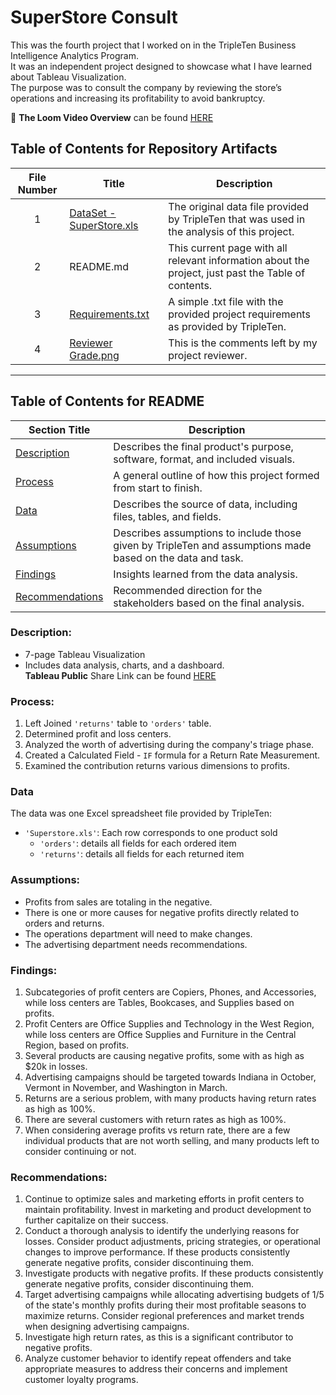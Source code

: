 # SuperStore Consult

This was the fourth project that I worked on in the TripleTen Business Intelligence Analytics Program.  
It was an independent project designed to showcase what I have learned about Tableau Visualization.  
The purpose was to consult the company by reviewing the store’s operations and increasing its profitability to avoid bankruptcy.  

🎥 **The Loom Video Overview** can be found [HERE](https://www.loom.com/share/ce4f7d6c63a4489d9f6d8f430ba3f3d9?sid=55211fb8-68b2-4489-ab4b-e9010cad830b)  

## Table of Contents for Repository Artifacts
| File Number | Title | Description |
| :---------: | ----- | ----------- |
| 1 | [DataSet - SuperStore.xls](https://github.com/Tiffany-Bergett/BI_Analytic_Projects/blob/main/SuperStore%20Consult/DataSet%20-%20SuperStore.xls) | The original data file provided by TripleTen that was used in the analysis of this project. |
| 2 | README.md | This current page with all relevant information about the project, just past the Table of contents. |
| 3 | [Requirements.txt](https://github.com/Tiffany-Bergett/BI_Analytic_Projects/blob/main/SuperStore%20Consult/Requirements.txt) | A simple .txt file with the provided project requirements as provided by TripleTen. |
| 4 | [Reviewer Grade.png](https://github.com/Tiffany-Bergett/BI_Analytic_Projects/blob/main/SuperStore%20Consult/Reviewer%20Grade.png) | This is the comments left by my project reviewer. |

---

## Table of Contents for README
| Section Title | Description |
| ------------- | ----------- |
| [Description](https://github.com/Tiffany-Bergett/BI_Analytic_Projects/tree/main/SuperStore%20Consult#description) | Describes the final product's purpose, software, format, and included visuals. |
| [Process](https://github.com/Tiffany-Bergett/BI_Analytic_Projects/tree/main/SuperStore%20Consult#process) | A general outline of how this project formed from start to finish. |
| [Data](https://github.com/Tiffany-Bergett/BI_Analytic_Projects/tree/main/SuperStore%20Consult#data) | Describes the source of data, including files, tables, and fields. |
| [Assumptions](https://github.com/Tiffany-Bergett/BI_Analytic_Projects/tree/main/SuperStore%20Consult#assumptions) | Describes assumptions to include those given by TripleTen and assumptions made based on the data and task. |
| [Findings](https://github.com/Tiffany-Bergett/BI_Analytic_Projects/tree/main/SuperStore%20Consult#findings) | Insights learned from the data analysis. |
| [Recommendations](https://github.com/Tiffany-Bergett/BI_Analytic_Projects/tree/main/SuperStore%20Consult#recommendations) | Recommended direction for the stakeholders based on the final analysis. |

### Description:
- 7-page Tableau Visualization
- Includes data analysis, charts, and a dashboard.  
**Tableau Public** Share Link can be found [HERE](https://public.tableau.com/views/SuperStoreConsult/ProfitLossbySubcategory?:language=en-US&:sid=&:redirect=auth&:display_count=n&:origin=viz_share_link)    

### Process:
1) Left Joined `'returns'` table to `'orders'` table.  
2) Determined profit and loss centers.  
3) Analyzed the worth of advertising during the company's triage phase.
4) Created a Calculated Field  - `IF` formula for a Return Rate Measurement.
5) Examined the contribution returns various dimensions to profits.  

### Data
The data was one Excel spreadsheet file provided by TripleTen:
- `'Superstore.xls'`: Each row corresponds to one product sold
    - `'orders'`: details all fields for each ordered item
    - `'returns'`: details all fields for each returned item

### Assumptions:
- Profits from sales are totaling in the negative.	
- There is one or more causes for negative profits directly related to orders and returns.
- The operations department will need to make changes.
- The advertising department needs recommendations.

### Findings:
1. Subcategories of profit centers are Copiers, Phones, and Accessories, while loss centers are Tables, Bookcases, and Supplies based on profits.
2. Profit Centers are Office Supplies and Technology in the West Region, while loss centers are Office Supplies and Furniture in the Central Region, based on profits.
3. Several products are causing negative profits, some with as high as $20k in losses.
4. Advertising campaigns should be targeted towards Indiana in October, Vermont in November, and Washington in March.
5. Returns are a serious problem, with many products having return rates as high as 100%.
6. There are several customers with return rates as high as 100%.
7. When considering average profits vs return rate, there are a few individual products that are not worth selling, and many products left to consider continuing or not.

### Recommendations:
1. Continue to optimize sales and marketing efforts in profit centers to maintain profitability. Invest in marketing and product development to further capitalize on their success.
2. Conduct a thorough analysis to identify the underlying reasons for losses. Consider product adjustments, pricing strategies, or operational changes to improve performance. If these products consistently generate negative profits, consider discontinuing them.
3. Investigate products with negative profits. If these products consistently generate negative profits, consider discontinuing them.
4. Target advertising campaigns while allocating advertising budgets of 1/5 of the state's monthly profits during their most profitable seasons to maximize returns. Consider regional preferences and market trends when designing advertising campaigns.
5. Investigate high return rates, as this is a significant contributor to negative profits.
6. Analyze customer behavior to identify repeat offenders and take appropriate measures to address their concerns and implement customer loyalty programs.
